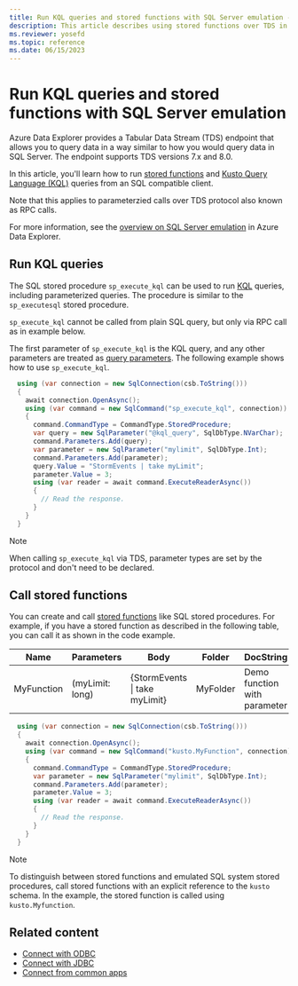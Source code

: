 ```yaml
---
title: Run KQL queries and stored functions with SQL Server emulation - Azure Data Explorer
description: This article describes using stored functions over TDS in Azure Data Explorer.
ms.reviewer: yosefd
ms.topic: reference
ms.date: 06/15/2023
---
```

# Run KQL queries and stored functions with SQL Server emulation

Azure Data Explorer provides a Tabular Data Stream (TDS) endpoint that allows you to query data in a way similar to how you would query data in SQL Server. The endpoint supports TDS versions 7.x and 8.0.

In this article, you'll learn how to run [stored functions](kusto/query/schema-entities/stored-functions.md) and [Kusto Query Language (KQL)](kusto/query/index.md) queries from an SQL compatible client.

Note that this applies to parameterzied calls over TDS protocol also known as RPC calls.

For more information, see the [overview on SQL Server emulation](sql-server-emulation-overview.md) in Azure Data Explorer.

## Run KQL queries

The SQL stored procedure `sp_execute_kql` can be used to run [KQL](kusto/query/index.md) queries, including parameterized queries. The procedure is similar to the `sp_executesql` stored procedure. 

`sp_execute_kql` cannot be called from plain SQL query, but only via RPC call as in example below.

The first parameter of `sp_execute_kql` is the KQL query, and any other parameters are treated as [query parameters](kusto/query/query-parameters-statement.md). The following example shows how to use `sp_execute_kql`.

```csharp
  using (var connection = new SqlConnection(csb.ToString()))
  {
    await connection.OpenAsync();
    using (var command = new SqlCommand("sp_execute_kql", connection))
    {
      command.CommandType = CommandType.StoredProcedure;
      var query = new SqlParameter("@kql_query", SqlDbType.NVarChar);
      command.Parameters.Add(query);
      var parameter = new SqlParameter("mylimit", SqlDbType.Int);
      command.Parameters.Add(parameter);
      query.Value = "StormEvents | take myLimit";
      parameter.Value = 3;
      using (var reader = await command.ExecuteReaderAsync())
      {
        // Read the response.
      }
    }
  }
```

> [!NOTE]
> When calling `sp_execute_kql` via TDS, parameter types are set by the protocol and don't need to be declared.

## Call stored functions

You can create and call [stored functions](kusto/query/schema-entities/stored-functions.md) like SQL stored procedures. For example, if you have a stored function as described in the following table, you can call it as shown in the code example.

|Name |Parameters|Body|Folder|DocString
|---|---|---|---|---|
|MyFunction |(myLimit: long)| {StormEvents &#124; take myLimit}|MyFolder|Demo function with parameter|

```csharp
  using (var connection = new SqlConnection(csb.ToString()))
  {
    await connection.OpenAsync();
    using (var command = new SqlCommand("kusto.MyFunction", connection))
    {
      command.CommandType = CommandType.StoredProcedure;
      var parameter = new SqlParameter("mylimit", SqlDbType.Int);
      command.Parameters.Add(parameter);
      parameter.Value = 3;
      using (var reader = await command.ExecuteReaderAsync())
      {
        // Read the response.
      }
    }
  }
```

> [!NOTE]
> To distinguish between stored functions and emulated SQL system stored procedures, call stored functions with an explicit reference to the `kusto` schema. In the example, the stored function is called using `kusto.Myfunction`.

## Related content

* [Connect with ODBC](connect-odbc.md)
* [Connect with JDBC](connect-jdbc.md)
* [Connect from common apps](connect-common-apps.md)
